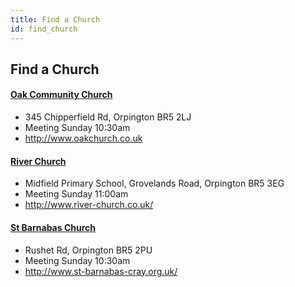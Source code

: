 ```yaml
---
title: Find a Church
id: find_church
---
```


## Find a Church


#### [Oak Community Church](http://www.oakchurch.co.uk)
* 345 Chipperfield Rd, Orpington BR5 2LJ
* Meeting Sunday 10:30am
* <http://www.oakchurch.co.uk>


#### [River Church](http://www.river-church.co.uk/)
* Midfield Primary School, Grovelands Road, Orpington BR5 3EG
* Meeting Sunday 11:00am
* <http://www.river-church.co.uk/>
        
#### [St Barnabas Church](http://www.st-barnabas-cray.org.uk/)
* Rushet Rd, Orpington BR5 2PU
* Meeting Sunday 10:30am
* <http://www.st-barnabas-cray.org.uk/>
